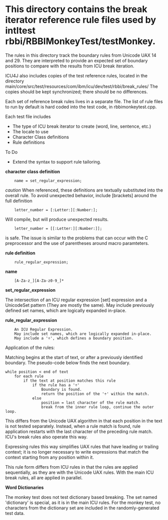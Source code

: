 <!--
Copyright (C) 2016 and later: Unicode, Inc. and others.
License & terms of use: http://www.unicode.org/copyright.html

Copyright (c) 2015-2016, International Business Machines Corporation and others. All Rights Reserved.
-->

This directory contains the break iterator reference rule files used by intltest rbbi/RBBIMonkeyTest/testMonkey.
===========================================

The rules in this directory track the boundary rules from Unicode UAX 14 and 29. They are interpreted
to provide an expected set of boundary positions to compare with the results from ICU break iteration.

ICU4J also includes copies of the test reference rules, located in the directory
main/core/src/test/resources/com/ibm/icu/dev/test/rbbi/break_rules/
The copies should be kept synchronized; there should be no differences.

Each set of reference break rules lives in a separate file.
The list of rule files to run by default is hard coded into the test code, in rbbimonkeytest.cpp.

Each test file includes
  - The type of ICU break iterator to create (word, line, sentence, etc.)
  - The locale to use
  - Character Class definitions
  - Rule definitions

To Do
  - Extend the syntax to support rule tailoring.


**character class definition**

        name = set_regular_expression;

*caution* When referenced, these definitions are textually substituted into the overall rule.
To avoid unexpected behavior, include [brackets] around the full definition

        letter_number = [:Letter:][:Number:];

Will compile, but will produce unexpected results.

        letter_number = [[:Letter:][:Number:]];

is safe. The issue is similar to the problems that can occur with the C preprocessor
and the use of parentheses around macro paramteters.

**rule definition**

        rule_regular_expression;

**name**

        [A-Za-z_][A-Za-z0-9_]*

**set_regular_expression**

The intersection of an ICU regular expression [set] expression and a UnicodeSet pattern
(They are mostly the same). May include previously defined set names, which are logically
expanded in-place.

**rule_regular_expression**

        An ICU Regular Expression.
        May include set names, which are logically expanded in-place.
        May include a '÷', which defines a boundary position.

Application of the rules:

Matching begins at the start of text, or after a previously identified boundary.
The pseudo-code below finds the next boundary.

    while position < end of text
        for each rule
            if the text at position matches this rule
                if the rule has a '÷'
                    Boundary is found.
                    return the position of the '÷' within the match.
                else
                    position = last character of the rule match.
                    break from the inner rule loop, continue the outer loop.

This differs from the Unicode UAX algorithm in that each position in the text is
not tested separately. Instead, when a rule match is found, rule application restarts with the last
character of the preceding rule match. ICU's break rules also operate this way.

Expressing rules this way simplifies UAX rules that have leading or trailing context; it
is no longer necessary to write expressions that match the context starting from
any position within it.

This rule form differs from ICU rules in that the rules are applied sequentially, as they
are with the Unicode UAX rules. With the main ICU break rules, all are applied in parallel.

**Word Dictionaries**


The monkey test does not test dictionary based breaking. The set named 'dictionary' is special,
as it is in the main ICU rules. For the monkey test, no characters from the dictionary set are
included in the randomly-generated test data.


